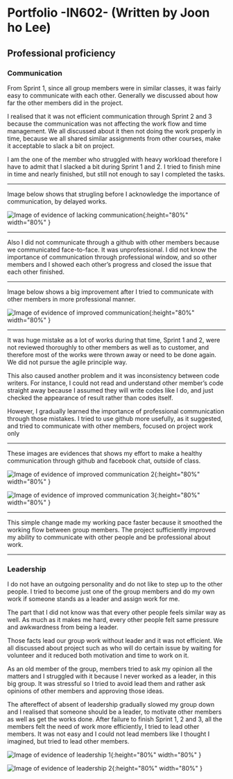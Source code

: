 # Portfolio -IN602- (Written by Joon ho Lee)


## Professional proficiency


### Communication
From Sprint 1, since all group members were in similar classes, it was fairly easy to communicate with each other. Generally we discussed about how far the other members did in the project.

I realised that it was not efficient communication through Sprint 2 and 3 because the communication was not affecting the work flow and time management. We all discussed about it then not doing the work properly in time, because we all shared similar assignments from other courses, make it acceptable to slack a bit on project.

I am the one of the member who struggled with heavy workload therefore I have to admit that I slacked a bit during Sprint 1 and 2. I tried to finish mine in time and nearly finished, but still not enough to say I completed the tasks.
* * *
Image below shows that strugling before I acknowledge the importance of communication, by delayed works.

![Image of evidence of lacking communication](/Images/Communication_1.PNG){:height="80%" width="80%" }
* * *
Also I did not communicate through a github with other members because we communicated face-to-face. It was unprofessional. I did not know the importance of communication through professional window, and so other members and I showed each other’s progress and closed the issue that each other finished.
* * *
Image below shows a big improvement after I tried to communicate with other members in more professional manner.

![Image of evidence of improved communication](/Images/Communication_2.PNG){:height="80%" width="80%" }
* * *
It was huge mistake as a lot of works during that time, Sprint 1 and 2, were not reviewed thoroughly to other members as well as to customer, and therefore most of the works were thrown away or need to be done again. We did not pursue the agile principle way. 

This also caused another problem and it was inconsistency between code writers. For instance, I could not read and understand other member’s code straight away because I assumed they will write codes like I do, and just checked the appearance of result rather than codes itself.

However, I gradually learned the importance of professional communication through those mistakes. I tried to use github more usefully, as it suggested, and tried to communicate with other members, focused on project work only
* * *
These images are evidences that shows my effort to make a healthy communication through github and facebook chat, outside of class.

![Image of evidence of improved communication 2](/Images/Communication_3.PNG){:height="80%" width="80%" }

![Image of evidence of improved communication 3](/Images/Communication_4.PNG){:height="80%" width="80%" }
* * *
This simple change made my working pace faster because it smoothed the working flow between group members. The project sufficiently improved my ability to communicate with other people and be professional about work.
* * *
### Leadership

I do not have an outgoing personality and do not like to step up to the other people. I tried to become just one of the group members and do my own work if someone stands as a leader and assign work for me.

The part that I did not know was that every other people feels similar way as well. As much as it makes me hard, every other people felt same pressure and awkwardness from being a leader.

Those facts lead our group work without leader and it was not efficient. We all discussed about project such as who will do certain issue by waiting for volunteer and it reduced both motivation and time to work on it.

As an old member of the group, members tried to ask my opinion all the matters and I struggled with it because I never worked as a leader, in this big group. It was stressful so I tried to avoid lead them and rather ask opinions of other members and approving those ideas.

The aftereffect of absent of leadership gradually slowed my group down and I realised that someone should be a leader, to motivate other members as well as get the works done. After failure to finish Sprint 1, 2 and 3, all the members felt the need of work more efficiently, I tried to lead other members. It was not easy and I could not lead members like I thought I imagined, but tried to lead other members.

![Image of evidence of leadership 1](/Images/Leadership_1.PNG){:height="80%" width="80%" }

![Image of evidence of leadership 2](/Images/Leadership_2.PNG){:height="80%" width="80%" }
